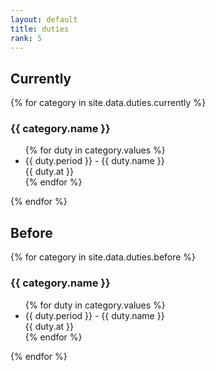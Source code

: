 ```yaml
---
layout: default
title: duties
rank: 5
---
```


## Currently

{% for category in site.data.duties.currently %}

### {{ category.name }}

<ul>
    {% for duty in category.values %}
    <li>{{ duty.period }} - {{ duty.name }}<br/>
    {{ duty.at }}
    </li>
    {% endfor %}
</ul>

{% endfor %}

## Before

{% for category in site.data.duties.before %}

### {{ category.name }}

<ul>
    {% for duty in category.values %}
    <li>{{ duty.period }} - {{ duty.name }}<br/>
    {{ duty.at }}
    </li>
    {% endfor %}
</ul>

{% endfor %}


